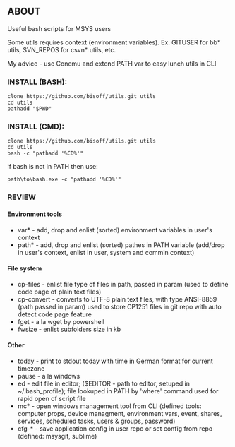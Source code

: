 ## ABOUT
Useful bash scripts for MSYS users

Some utils requires context (environment variables). Ex. GITUSER for bb* utils, SVN_REPOS for csvn* utils, etc.

My advice - use Conemu and extend PATH var to easy lunch utils in CLI

### INSTALL (BASH):
	clone https://github.com/bisoff/utils.git utils
	cd utils
	pathadd "$PWD"

### INSTALL (CMD):

	clone https://github.com/bisoff/utils.git utils
	cd utils
	bash -c "pathadd '%CD%'"

if bash is not in PATH then use:

	path\to\bash.exe -c "pathadd '%CD%'"

### REVIEW
#### Environment tools

- var* 		- add, drop and enlist (sorted) environment variables in user's context
- path* 	- add, drop and enlist (sorted) pathes in PATH variable (add/drop in user's context, enlist in user, system and commin context)


#### File system

- cp-files	- enlist file type of files in path, passed in param (used to define code page of plain text files)
- cp-convert	- converts to UTF-8 plain text files, with type ANSI-8859 (path passed in param)
		  used to store CP1251 files in git repo with auto detect code page feature
- fget		- a la wget by powershell
- fwsize	- enlist subfolders size in kb

#### Other

- today		- print to stdout today with time in German format for current timezone
- pause		- a la windows
- ed		- edit file in editor; ($EDITOR - path to editor, setuped in ~/.bash_profile); file lookuped in PATH by 'where' command
		  used for rapid open of script file
- mc*		- open windows management tool from CLI
		 (defined tools: computer props, device managment, environment vars, event, shares, services, scheduled tasks, users & groups, password)
- cfg-*		- save application config in user repo or set config from repo
		  (defined: msysgit, sublime)
